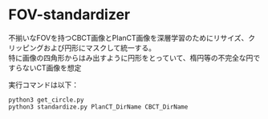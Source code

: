 # FOV-standardizer

不揃いなFOVを持つCBCT画像とPlanCT画像を深層学習のためにリサイズ、クリッピングおよび円形にマスクして統一する。  
特に画像の四角形からはみ出すように円形をとっていて、楕円等の不完全な円ですらないCT画像を想定

実行コマンドは以下： 
```
python3 get_circle.py
python3 standardize.py PlanCT_DirName CBCT_DirName
```
